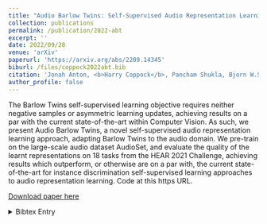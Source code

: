 ```yaml
---
title: "Audio Barlow Twins: Self-Supervised Audio Representation Learning"
collection: publications
permalink: /publication/2022-abt
excerpt: ''
date: 2022/09/28
venue: 'arXiv'
paperurl: 'https://arxiv.org/abs/2209.14345'
biburl: /files/coppock2022abt.bib
citation: 'Jonah Anton, <b>Harry Coppock</b>, Pancham Shukla, Bjorn W.Schuller, Audio Barlow Twins: Self-Supervised Audio Representation Learning, arXiv, 2022'
author_profile: false
---
```

The Barlow Twins self-supervised learning objective requires neither negative samples or asymmetric learning updates, achieving results on a par with the current state-of-the-art within Computer Vision. As such, we present Audio Barlow Twins, a novel self-supervised audio representation learning approach, adapting Barlow Twins to the audio domain. We pre-train on the large-scale audio dataset AudioSet, and evaluate the quality of the learnt representations on 18 tasks from the HEAR 2021 Challenge, achieving results which outperform, or otherwise are on a par with, the current state-of-the-art for instance discrimination self-supervised learning approaches to audio representation learning. Code at this https URL.

[Download paper here](https://arxiv.org/abs/2209.14345)

<details closed>
<summary>Bibtex Entry</summary>
<code>
<pre>
@misc{anton2022abt,
  doi = {10.48550/ARXIV.2209.14345},
  url = {https://arxiv.org/abs/2209.14345},
  author = {Anton, Jonah and Coppock, Harry and Shukla, Pancham and Schuller, Bjorn W.},
  keywords = {Sound (cs.SD), Machine Learning (cs.LG), Audio and Speech Processing (eess.AS), FOS: Computer and information sciences, FOS: Computer and information sciences, FOS: Electrical engineering, electronic engineering, information engineering, FOS: Electrical engineering, electronic engineering, information engineering},
  title = {Audio Barlow Twins: Self-Supervised Audio Representation Learning},
  publisher = {arXiv},
  year = {2022},
  copyright = {Creative Commons Attribution 4.0 International}
}
</pre>
</code>
</details>